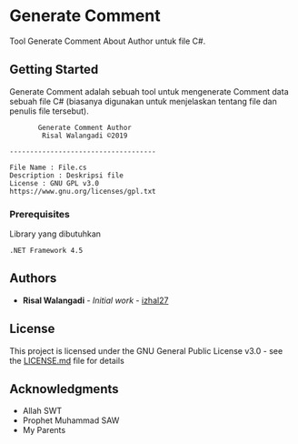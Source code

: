 # Generate Comment

Tool Generate Comment About Author untuk file C#.

## Getting Started

Generate Comment adalah sebuah tool untuk mengenerate Comment data sebuah file C# (biasanya digunakan untuk menjelaskan tentang file dan penulis file tersebut).

           Generate Comment Author            
            Risal Walangadi ©2019             
     
    ------------------------------------
                                              
    File Name : File.cs                         
    Description : Deskripsi file                
    License : GNU GPL v3.0                      
    https://www.gnu.org/licenses/gpl.txt

### Prerequisites

Library yang dibutuhkan

```
.NET Framework 4.5
```

## Authors

* **Risal Walangadi** - *Initial work* - [izhal27](https://github.com/izhal27)

## License

This project is licensed under the GNU General Public License v3.0 - see the [LICENSE.md](LICENSE.md) file for details

## Acknowledgments

* Allah SWT
* Prophet Muhammad SAW
* My Parents